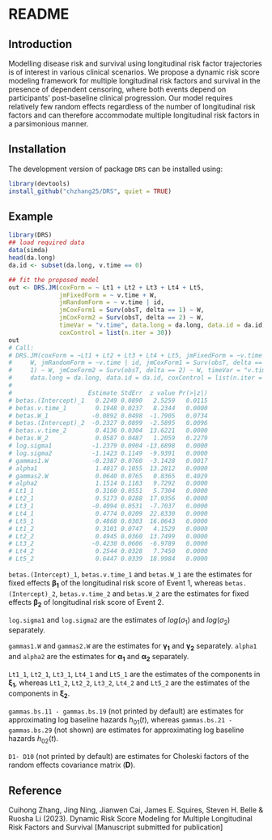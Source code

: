 README
================

## Introduction

Modelling disease risk and survival using longitudinal risk factor
trajectories is of interest in various clinical scenarios. We propose a
dynamic risk score modeling framework for multiple longitudinal risk
factors and survival in the presence of dependent censoring, where both
events depend on participants’ post-baseline clinical progression. Our
model requires relatively few random effects regardless of the number of
longitudinal risk factors and can therefore accommodate multiple
longitudinal risk factors in a parsimonious manner.

## Installation

The development version of package `DRS` can be installed using:

``` r
library(devtools) 
install_github("chzhang25/DRS", quiet = TRUE) 
```

## Example

``` r
library(DRS) 
## load required data
data(simda)
head(da.long)
da.id <- subset(da.long, v.time == 0)

## fit the proposed model
out <- DRS.JM(coxForm = ~ Lt1 + Lt2 + Lt3 + Lt4 + Lt5,
              jmFixedForm = ~ v.time + W,
              jmRandomForm = ~ v.time | id,
              jmCoxForm1 = Surv(obsT, delta == 1) ~ W,
              jmCoxForm2 = Surv(obsT, delta == 2) ~ W,
              timeVar = "v.time", data.long = da.long, data.id = da.id,
              coxControl = list(n.iter = 30))
out
# Call:
# DRS.JM(coxForm = ~Lt1 + Lt2 + Lt3 + Lt4 + Lt5, jmFixedForm = ~v.time + 
#     W, jmRandomForm = ~v.time | id, jmCoxForm1 = Surv(obsT, delta == 
#     1) ~ W, jmCoxForm2 = Surv(obsT, delta == 2) ~ W, timeVar = "v.time", 
#     data.long = da.long, data.id = da.id, coxControl = list(n.iter = 30))
# 
#                     Estimate StdErr  z value Pr(>|z|)
# betas.(Intercept)_1   0.2249 0.0890   2.5259   0.0115
# betas.v.time_1        0.1948 0.0237   8.2344   0.0000
# betas.W_1            -0.0892 0.0498  -1.7905   0.0734
# betas.(Intercept)_2  -0.2327 0.0899  -2.5895   0.0096
# betas.v.time_2        0.4136 0.0304  13.6221   0.0000
# betas.W_2             0.0587 0.0487   1.2059   0.2279
# log.sigma1           -1.2379 0.0904 -13.6898   0.0000
# log.sigma2           -1.1423 0.1149  -9.9391   0.0000
# gammas1.W            -0.2387 0.0760  -3.1428   0.0017
# alpha1                1.4017 0.1055  13.2812   0.0000
# gammas2.W             0.0640 0.0765   0.8365   0.4029
# alpha2                1.1514 0.1183   9.7292   0.0000
# Lt1_1                 0.3160 0.0551   5.7304   0.0000
# Lt2_1                 0.5173 0.0288  17.9356   0.0000
# Lt3_1                -0.4094 0.0531  -7.7037   0.0000
# Lt4_1                 0.4774 0.0209  22.8330   0.0000
# Lt5_1                 0.4868 0.0303  16.0643   0.0000
# Lt1_2                 0.3101 0.0747   4.1529   0.0000
# Lt2_2                 0.4945 0.0360  13.7499   0.0000
# Lt3_2                -0.4230 0.0606  -6.9789   0.0000
# Lt4_2                 0.2544 0.0328   7.7450   0.0000
# Lt5_2                 0.6447 0.0339  18.9984   0.0000
```

`betas.(Intercept)_1`, `betas.v.time_1` and `betas.W_1` are the
estimates for fixed effects $\boldsymbol{\beta_1}$ of the longitudinal
risk score of Event 1, whereas `betas.(Intercept)_2`, `betas.v.time_2`
and `betas.W_2` are the estimates for fixed effects
$\boldsymbol{\beta_2}$ of longitudinal risk score of Event 2.

`log.sigma1` and `log.sigma2` are the estimates of $log(\sigma_1)$ and
$log(\sigma_2)$ separately.

`gammas1.W` and `gammas2.W` are the estimates for
$\boldsymbol{\gamma_1}$ and $\boldsymbol{\gamma_2}$ separately. `alpha1`
and `alpha2` are the estimates for $\boldsymbol{\alpha_1}$ and
$\boldsymbol{\alpha_2}$ separately.

`Lt1_1`, `Lt2_1`, `Lt3_1`, `Lt4_1` and `Lt5_1` are the estimates of the
components in $\boldsymbol{\xi_1}$, whereas `Lt1_2`, `Lt2_2`, `Lt3_2`,
`Lt4_2` and `Lt5_2` are the estimates of the components in
$\boldsymbol{\xi_2}$.

`gammas.bs.11 - gammas.bs.19` (not printed by default) are estimates for
approximating log baseline hazards $h_{01}(t)$, whereas
`gammas.bs.21 - gammas.bs.29` (not shown) are estimates for
approximating log baseline hazards $h_{02}(t)$.

`D1- D10` (not printed by default) are estimates for Choleski factors of
the random effects covariance matrix ($\textbf{D}$).

## Reference

Cuihong Zhang, Jing Ning, Jianwen Cai, James E. Squires, Steven H. Belle
& Ruosha Li (2023). Dynamic Risk Score Modeling for Multiple
Longitudinal Risk Factors and Survival \[Manuscript submitted for
publication\]
